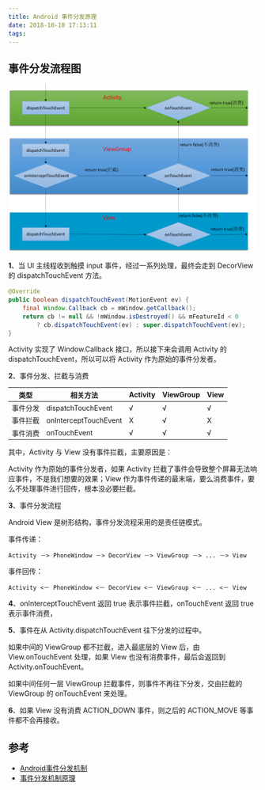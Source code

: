 ```yaml
---
title: Android 事件分发原理
date: 2018-10-10 17:13:11
tags:
---
```


## 事件分发流程图

![](https://github.com/zywudev/blog-source/blob/master/image/FmgOuTi01vHo_79e1HMRnYZwG920.png)

**1**、当 UI 主线程收到触摸 input 事件，经过一系列处理，最终会走到 DecorView 的 dispatchTouchEvent 方法。

```java
@Override
public boolean dispatchTouchEvent(MotionEvent ev) {
    final Window.Callback cb = mWindow.getCallback();
    return cb != null && !mWindow.isDestroyed() && mFeatureId < 0
        ? cb.dispatchTouchEvent(ev) : super.dispatchTouchEvent(ev);
}
```

Activity 实现了 Window.Callback 接口，所以接下来会调用 Activity 的 dispatchTouchEvent，所以可以将 Activity 作为原始的事件分发者。

**2**、事件分发、拦截与消费

| 类型     | 相关方法              | Activity | ViewGroup | View |
| -------- | --------------------- | -------- | --------- | ---- |
| 事件分发 | dispatchTouchEvent    | √        | √         | √    |
| 事件拦截 | onInterceptTouchEvent | X        | √         | X    |
| 事件消费 | onTouchEvent          | √        | √         | √    |

其中，Activity 与 View 没有事件拦截，主要原因是：

Activity 作为原始的事件分发者，如果 Activity 拦截了事件会导致整个屏幕无法响应事件，不是我们想要的效果；View 作为事件传递的最末端，要么消费事件，要么不处理事件进行回传，根本没必要拦截。

**3**、事件分发流程

Android View 是树形结构，事件分发流程采用的是责任链模式。

事件传递：

```
Activity －> PhoneWindow －> DecorView －> ViewGroup －> ... －> View
```

事件回传：

```
Activity <－ PhoneWindow <－ DecorView <－ ViewGroup <－ ... <－ View
```

**4**、onInterceptTouchEvent 返回 true 表示事件拦截，onTouchEvent 返回 true 表示事件消费，

**5**、事件在从 Activity.dispatchTouchEvent 往下分发的过程中。

如果中间的 ViewGroup 都不拦截，进入最底层的 View 后，由View.onTouchEvent 处理，如果 View 也没有消费事件，最后会返回到 Activity.onTouchEvent。

如果中间任何一层 ViewGroup 拦截事件，则事件不再往下分发，交由拦截的 ViewGroup 的 onTouchEvent 来处理。

**6**、如果 View 没有消费 ACTION_DOWN 事件，则之后的 ACTION_MOVE 等事件都不会再接收。

## 参考

- [Android事件分发机制](http://gityuan.com/2015/09/19/android-touch/)
- [事件分发机制原理](https://github.com/GcsSloop/AndroidNote/blob/master/CustomView/Advance/%5B12%5DDispatch-TouchEvent-Theory.md)